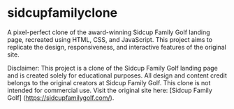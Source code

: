 # sidcupfamilyclone
A pixel-perfect clone of the award-winning Sidcup Family Golf landing page, recreated using HTML, CSS, and JavaScript. This project aims to replicate the design, responsiveness, and interactive features of the original site.

Disclaimer: This project is a clone of the Sidcup Family Golf landing page and is created solely for educational purposes. All design and content credit belongs to the original creators at Sidcup Family Golf. This clone is not intended for commercial use. 
Visit the original site here: [Sidcup Family Golf] (https://sidcupfamilygolf.com/).
